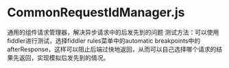 # CommonRequestIdManager.js
通用的组件请求管理器，解决异步请求中的后发先到的问题
测试方法：可以使用fiddler进行测试，选择fiddler rules菜单中的automatic breakpoints中的afterResponse，这样可以阻止后端过快地返回，从而可以自己选择哪个请求的结果先返回，实现模拟后发先到的情况。
